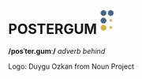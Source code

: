# POSTERGUM ![alt text][logo]
[logo]: https://raw.githubusercontent.com/ChristopherMortensen/POSTERGUM/master/p_ostergum.png "p"
**/posˈter.gumː/** _adverb behind_


Logo: Duygu Ozkan from Noun Project